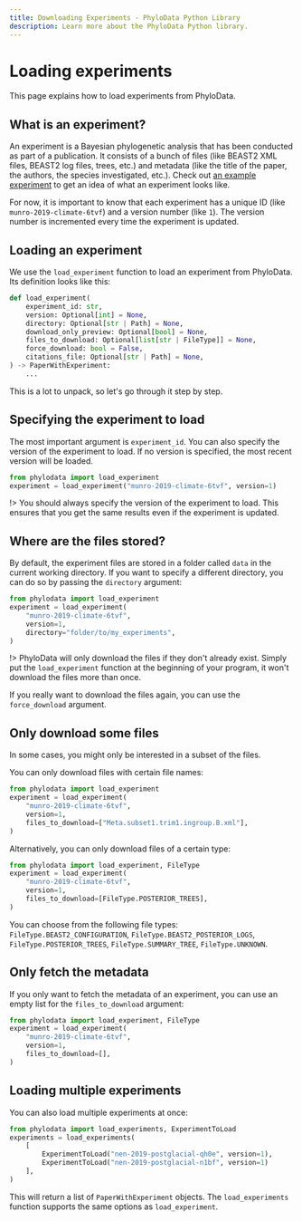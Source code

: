 ```yaml
---
title: Downloading Experiments - PhyloData Python Library
description: Learn more about the PhyloData Python library.
---
```


# Loading experiments

This page explains how to load experiments from PhyloData.

## What is an experiment?

An experiment is a Bayesian phylogenetic analysis that has been conducted as part of a publication. It consists of a bunch of files (like BEAST2 XML files, BEAST2 log files, trees, etc.) and metadata (like the title of the paper, the authors, the species investigated, etc.). Check out [an example experiment](/experiments/https%3A%2F%2Fdoi.org%2F10.1098%2Frspb.2019.0234) to get an idea of what an experiment looks like.

For now, it is important to know that each experiment has a unique ID (like `munro-2019-climate-6tvf`) and a version number (like `1`). The version number is incremented every time the experiment is updated.

## Loading an experiment

We use the `load_experiment` function to load an experiment from PhyloData. Its definition looks like this:

```python
def load_experiment(
    experiment_id: str,
    version: Optional[int] = None,
    directory: Optional[str | Path] = None,
    download_only_preview: Optional[bool] = None,
    files_to_download: Optional[list[str | FileType]] = None,
    force_download: bool = False,
    citations_file: Optional[str | Path] = None,
) -> PaperWithExperiment:
    ...
```

This is a lot to unpack, so let's go through it step by step.

## Specifying the experiment to load

The most important argument is `experiment_id`. You can also specify the version of the experiment to load. If no version is specified, the most recent version will be loaded.

```python
from phylodata import load_experiment
experiment = load_experiment("munro-2019-climate-6tvf", version=1)
```

!> You should always specify the version of the experiment to load. This ensures that you get the same results even if the experiment is updated.

## Where are the files stored?

By default, the experiment files are stored in a folder called `data` in the current working directory. If you want to specify a different directory, you can do so by passing the `directory` argument:

```python
from phylodata import load_experiment
experiment = load_experiment(
    "munro-2019-climate-6tvf",
    version=1,
    directory="folder/to/my_experiments",
)
```

!> PhyloData will only download the files if they don't already exist. Simply put the `load_experiment` function at the beginning of your program, it won't download the files more than once.

If you really want to download the files again, you can use the `force_download` argument.

## Only download some files

In some cases, you might only be interested in a subset of the files.

You can only download files with certain file names:

```python
from phylodata import load_experiment
experiment = load_experiment(
    "munro-2019-climate-6tvf",
    version=1,
    files_to_download=["Meta.subset1.trim1.ingroup.B.xml"],
)
```

Alternatively, you can only download files of a certain type:

```python
from phylodata import load_experiment, FileType
experiment = load_experiment(
    "munro-2019-climate-6tvf",
    version=1,
    files_to_download=[FileType.POSTERIOR_TREES],
)
```

You can choose from the following file types: `FileType.BEAST2_CONFIGURATION`, `FileType.BEAST2_POSTERIOR_LOGS`, `FileType.POSTERIOR_TREES`, `FileType.SUMMARY_TREE`, `FileType.UNKNOWN`.

## Only fetch the metadata

If you only want to fetch the metadata of an experiment, you can use an empty list for the `files_to_download` argument:

```python
from phylodata import load_experiment, FileType
experiment = load_experiment(
    "munro-2019-climate-6tvf",
    version=1,
    files_to_download=[],
)
```

## Loading multiple experiments

You can also load multiple experiments at once:

```python
from phylodata import load_experiments, ExperimentToLoad
experiments = load_experiments(
	[
		ExperimentToLoad("nen-2019-postglacial-qh0e", version=1),
		ExperimentToLoad("nen-2019-postglacial-n1bf", version=1)
	],
)
```

This will return a list of `PaperWithExperiment` objects. The `load_experiments` function supports the same options as `load_experiment`.
